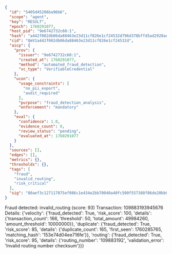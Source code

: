 ```json
{
  "id": "5405d45206ba96b6",
  "scope": "agent",
  "key": "RESULT",
  "epoch": 1760291077,
  "host_pid": "9e6742732c60:1",
  "hash": "a442f002db06da88463e23d11cf826e1cf24532d796d378bffd5ad2928ae9e49",
  "cid": "QmV1a442f002db06da88463e23d11cf826e1cf24532d",
  "aicp": {
    "prov": {
      "issuer": "9e6742732c60:1",
      "created_at": 1760291077,
      "method": "automated_fraud_detection",
      "vc_type": "VerifiableCredential"
    },
    "ucon": {
      "usage_constraints": [
        "no_pii_export",
        "audit_required"
      ],
      "purpose": "fraud_detection_analysis",
      "enforcement": "mandatory"
    },
    "eval": {
      "confidence": 1.0,
      "evidence_count": 0,
      "review_status": "pending",
      "evaluated_at": 1760291077
    }
  },
  "sources": [],
  "edges": [],
  "metrics": {},
  "thresholds": {},
  "tags": [
    "fraud",
    "invalid_routing",
    "risk_critical"
  ],
  "sig": "80aef3c127117875ef086c1e434e2bb70040a40fc500f557388f86de20bb014c"
}
```

Fraud detected: invalid_routing (score: 93)
Transaction: 109883193945676
Details: {'velocity': {'fraud_detected': True, 'risk_score': 100, 'details': {'transaction_count': 166, 'threshold': 50, 'total_amount': 49984260, 'amount_threshold': 10000000}}, 'duplicate': {'fraud_detected': True, 'risk_score': 85, 'details': {'duplicate_count': 165, 'first_seen': 1760285765, 'matching_hash': '153e74d04ee716fe'}}, 'routing': {'fraud_detected': True, 'risk_score': 95, 'details': {'routing_number': '109883192', 'validation_error': 'Invalid routing number checksum'}}}